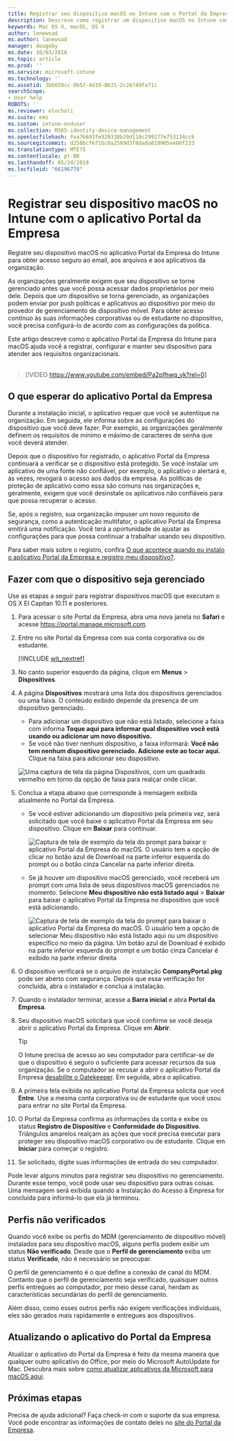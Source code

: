 ```yaml
---
title: Registrar seu dispositivo macOS no Intune com o Portal da Empresa | Microsoft Docs
description: Descreve como registrar um dispositivo macOS no Intune com o aplicativo Portal da Empresa
keywords: Mac OS X, macOS, OS X
author: lenewsad
ms.author: lanewsad
manager: dougeby
ms.date: 10/03/2018
ms.topic: article
ms.prod: ''
ms.service: microsoft-intune
ms.technology: ''
ms.assetid: 3bb659cc-9b57-4d19-8631-2c26749fa71c
searchScope:
- User help
ROBOTS: ''
ms.reviewer: elocholi
ms.suite: ems
ms.custom: intune-enduser
ms.collection: M365-identity-device-management
ms.openlocfilehash: fea76693fe929338b29d110c299277e753134cc6
ms.sourcegitcommit: d258bcf6716c8a2589d3f8dada819905ee80f233
ms.translationtype: MTE75
ms.contentlocale: pt-BR
ms.lasthandoff: 05/24/2019
ms.locfileid: "66196778"
---
```

# <a name="enroll-your-macos-device-in-intune-with-the-company-portal-app"></a>Registrar seu dispositivo macOS no Intune com o aplicativo Portal da Empresa

Registre seu dispositivo macOS no aplicativo Portal da Empresa do Intune para obter acesso seguro ao email, aos arquivos e aos aplicativos da organização.

As organizações geralmente exigem que seu dispositivo se torne gerenciado antes que você possa acessar dados proprietários por meio dele. Depois que um dispositivo se torna gerenciado, as organizações podem enviar por push políticas e aplicativos ao dispositivo por meio do provedor de gerenciamento de dispositivo móvel. Para obter acesso contínuo às suas informações corporativas ou de estudante no dispositivo, você precisa configurá-lo de acordo com as configurações da política.  

Este artigo descreve como o aplicativo Portal da Empresa do Intune para macOS ajuda você a registrar, configurar e manter seu dispositivo para atender aos requisitos organizacionais.  
</br>
> [!VIDEO https://www.youtube.com/embed/Pa2pfhwq_yk?rel=0]

## <a name="what-to-expect-from-the-company-portal-app"></a>O que esperar do aplicativo Portal da Empresa

Durante a instalação inicial, o aplicativo requer que você se autentique na organização. Em seguida, ele informa sobre as configurações do dispositivo que você deve fazer. Por exemplo, as organizações geralmente definem os requisitos de mínimo e máximo de caracteres de senha que você deverá atender.    

Depois que o dispositivo for registrado, o aplicativo Portal da Empresa continuará a verificar se o dispositivo está protegido. Se você instalar um aplicativo de uma fonte não confiável, por exemplo, o aplicativo o alertará e, às vezes, revogará o acesso aos dados da empresa. As políticas de proteção de aplicativo como essa são comuns nas organizações e, geralmente, exigem que você desinstale os aplicativos não confiáveis para que possa recuperar o acesso.

Se, após o registro, sua organização impuser um novo requisito de segurança, como a autenticação multifator, o aplicativo Portal da Empresa emitirá uma notificação. Você terá a oportunidade de ajustar as configurações para que possa continuar a trabalhar usando seu dispositivo.  

Para saber mais sobre o registro, confira [O que acontece quando eu instalo o aplicativo Portal da Empresa e registro meu dispositivo?](what-happens-if-you-install-the-Company-Portal-app-and-enroll-your-device-in-intune-macos.md).  

## <a name="get-your-device-managed"></a>Fazer com que o dispositivo seja gerenciado  
Use as etapas a seguir para registrar dispositivos macOS que executam o OS X El Capitan 10.11 e posteriores.   


1. Para acessar o site Portal da Empresa, abra uma nova janela no __Safari__ e acesse https://portal.manage.microsoft.com.  

2. Entre no site Portal da Empresa com sua conta corporativa ou de estudante.

   [!INCLUDE [wit_nextref](includes/end-user-password-guidance.md)]


3. No canto superior esquerdo da página, clique em **Menus** > **Dispositivos**.  

4. A página __Dispositivos__ mostrará uma lista dos dispositivos gerenciados ou uma faixa. O conteúdo exibido depende da presença de um dispositivo gerenciado. 
    * Para adicionar um dispositivo que não está listado, selecione a faixa com informa **Toque aqui para informar qual dispositivo você está usando ou adicionar um novo dispositivo.**
    * Se você não tiver nenhum dispositivo, a faixa informará: **Você não tem nenhum dispositivo gerenciado. Adicione este ao tocar aqui.** Clique na faixa para adicionar seu dispositivo.  

     ![Uma captura de tela da página Dispositivos, com um quadrado vermelho em torno da opção de faixa para realçar onde clicar.](./media/CP-enroll-MACOS-1808.png)  
5.  Conclua a etapa abaixo que corresponde à mensagem exibida atualmente no Portal da Empresa.  
    * Se você estiver adicionando um dispositivo pela primeira vez, será solicitado que você baixe o aplicativo Portal da Empresa em seu dispositivo. Clique em **Baixar** para continuar.  

         ![Captura de tela de exemplo da tela do prompt para baixar o aplicativo Portal da Empresa do macOS. O usuário tem a opção de clicar no botão azul de Download na parte inferior esquerda do prompt ou o botão cinza Cancelar na parte inferior direita.](./media/CP-enroll-download-macOS-1808.png)  

    * Se já houver um dispositivo macOS gerenciado, você receberá um prompt com uma lista de seus dispositivos macOS gerenciados no momento. Selecione **Meu dispositivo não está listado aqui** > **Baixar** para baixar o aplicativo Portal da Empresa no dispositivo que você está adicionando.  

         ![Captura de tela de exemplo da tela do prompt para baixar o aplicativo Portal da Empresa do macOS. O usuário tem a opção de selecionar *Meu dispositivo não está listado aqui* ou um dispositivo específico no meio da página. Um botão azul de Download é exibido na parte inferior esquerda do prompt e um botão cinza Cancelar é exibido na parte inferior direita](./media/cp-mac-os-device-isnt-here-1808.png)  

6. O dispositivo verificará se o arquivo de instalação **CompanyPortal.pkg** pode ser aberto com segurança. Depois que essa verificação for concluída, abra o instalador e conclua a instalação.  

7. Quando o instalador terminar, acesse a **Barra inicial** e abra **Portal da Empresa**.  

8. Seu dispositivo macOS solicitará que você confirme se você deseja abrir o aplicativo Portal da Empresa. Clique em **Abrir**.  

   > [!TIP]
   > O Intune precisa de acesso ao seu computador para certificar-se de que o dispositivo é seguro o suficiente para acessar recursos da sua organização. Se o computador se recusar a abrir o aplicativo Portal da Empresa [desabilite o Gatekeeper](https://support.apple.com/HT202491). Em seguida, abra o aplicativo.

9. A primeira tela exibida no aplicativo Portal da Empresa solicita que você **Entre**. Use a mesma conta corporativa ou de estudante que você usou para entrar no site Portal da Empresa.

10. O Portal da Empresa confirma as informações da conta e exibe os status **Registro de Dispositivo** e **Conformidade do Dispositivo**. Triângulos amarelos realçam as ações que você precisa executar para proteger seu dispositivo macOS corporativo ou de estudante. Clique em **Iniciar** para começar o registro. 

11. Se solicitado, digite suas informações de entrada do seu computador.  

Pode levar alguns minutos para registrar seu dispositivo no gerenciamento. Durante esse tempo, você pode usar seu dispositivo para outras coisas. Uma mensagem será exibida quando a Instalação do Acesso à Empresa for concluída para informá-lo que ela já terminou.  

## <a name="unverified-profiles"></a>Perfis não verificados
Quando você exibe os perfis do MDM (gerenciamento de dispositivo móvel) instalados para seu dispositivo macOS, alguns perfis podem exibir um status **Não verificado**. Desde que o **Perfil de gerenciamento** exiba um status **Verificado**, não é necessário se preocupar.  

O perfil de gerenciamento é o que define a conexão de canal do MDM. Contanto que o perfil de gerenciamento seja verificado, quaisquer outros perfis entregues ao computador, por meio desse canal, herdam as características secundárias do perfil de gerenciamento.

Além disso, como esses outros perfis não exigem verificações individuais, eles são gerados mais rapidamente e entregues aos dispositivos. 

## <a name="updating-the-company-portal-app"></a>Atualizando o aplicativo do Portal da Empresa

Atualizar o aplicativo do Portal da Empresa é feito da mesma maneira que qualquer outro aplicativo do Office, por meio do Microsoft AutoUpdate for Mac. Descubra mais sobre [como atualizar aplicativos da Microsoft para macOS aqui](https://support.office.com/article/Check-for-Office-for-Mac-updates-automatically-bfd1e497-c24d-4754-92ab-910a4074d7c1).  

## <a name="next-steps"></a>Próximas etapas  
Precisa de ajuda adicional? Faça check-in com o suporte da sua empresa. Você pode encontrar as informações de contato deles no [site do Portal da Empresa](https://go.microsoft.com/fwlink/?linkid=2010980).  


